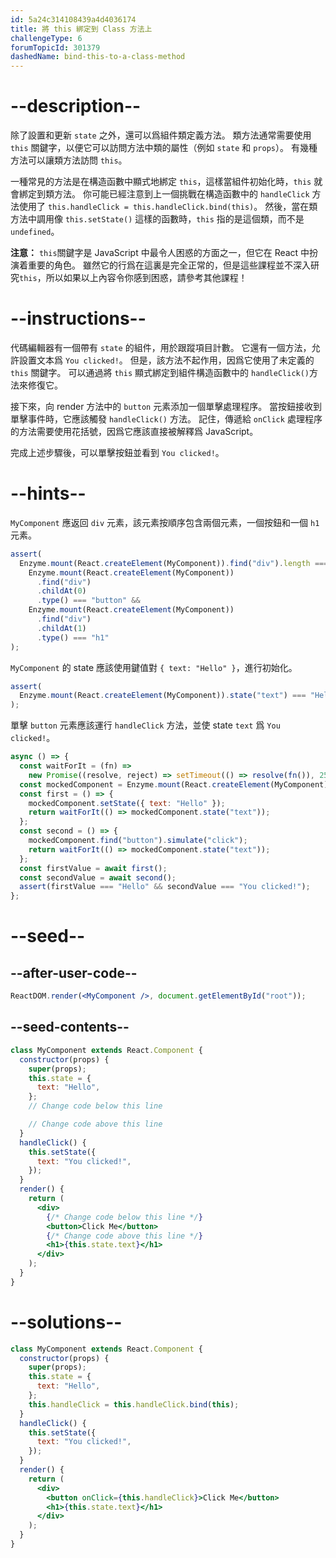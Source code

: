 ```yaml
---
id: 5a24c314108439a4d4036174
title: 將 this 綁定到 Class 方法上
challengeType: 6
forumTopicId: 301379
dashedName: bind-this-to-a-class-method
---
```


# --description--

除了設置和更新 `state` 之外，還可以爲組件類定義方法。 類方法通常需要使用 `this` 關鍵字，以便它可以訪問方法中類的屬性（例如 `state` 和 `props`）。 有幾種方法可以讓類方法訪問 `this`。

一種常見的方法是在構造函數中顯式地綁定 `this`，這樣當組件初始化時，`this` 就會綁定到類方法。 你可能已經注意到上一個挑戰在構造函數中的 `handleClick` 方法使用了 `this.handleClick = this.handleClick.bind(this)`。 然後，當在類方法中調用像 `this.setState()` 這樣的函數時，`this` 指的是這個類，而不是 `undefined`。

**注意：** `this`關鍵字是 JavaScript 中最令人困惑的方面之一，但它在 React 中扮演着重要的角色。 雖然它的行爲在這裏是完全正常的，但是這些課程並不深入研究`this`，所以如果以上內容令你感到困惑，請參考其他課程！

# --instructions--

代碼編輯器有一個帶有 `state` 的組件，用於跟蹤項目計數。 它還有一個方法，允許設置文本爲 `You clicked!`。 但是，該方法不起作用，因爲它使用了未定義的 `this` 關鍵字。 可以通過將 `this` 顯式綁定到組件構造函數中的 `handleClick()`方法來修復它。

接下來，向 render 方法中的 `button` 元素添加一個單擊處理程序。 當按鈕接收到單擊事件時，它應該觸發 `handleClick()` 方法。 記住，傳遞給 `onClick` 處理程序的方法需要使用花括號，因爲它應該直接被解釋爲 JavaScript。

完成上述步驟後，可以單擊按鈕並看到 `You clicked!`。

# --hints--

`MyComponent` 應返回 `div` 元素，該元素按順序包含兩個元素，一個按鈕和一個 `h1` 元素。

```js
assert(
  Enzyme.mount(React.createElement(MyComponent)).find("div").length === 1 &&
    Enzyme.mount(React.createElement(MyComponent))
      .find("div")
      .childAt(0)
      .type() === "button" &&
    Enzyme.mount(React.createElement(MyComponent))
      .find("div")
      .childAt(1)
      .type() === "h1"
);
```

`MyComponent` 的 state 應該使用鍵值對 `{ text: "Hello" }`，進行初始化。

```js
assert(
  Enzyme.mount(React.createElement(MyComponent)).state("text") === "Hello"
);
```

單擊 `button` 元素應該運行 `handleClick` 方法，並使 state `text` 爲 `You clicked!`。

```js
async () => {
  const waitForIt = (fn) =>
    new Promise((resolve, reject) => setTimeout(() => resolve(fn()), 250));
  const mockedComponent = Enzyme.mount(React.createElement(MyComponent));
  const first = () => {
    mockedComponent.setState({ text: "Hello" });
    return waitForIt(() => mockedComponent.state("text"));
  };
  const second = () => {
    mockedComponent.find("button").simulate("click");
    return waitForIt(() => mockedComponent.state("text"));
  };
  const firstValue = await first();
  const secondValue = await second();
  assert(firstValue === "Hello" && secondValue === "You clicked!");
};
```

# --seed--

## --after-user-code--

```jsx
ReactDOM.render(<MyComponent />, document.getElementById("root"));
```

## --seed-contents--

```jsx
class MyComponent extends React.Component {
  constructor(props) {
    super(props);
    this.state = {
      text: "Hello",
    };
    // Change code below this line

    // Change code above this line
  }
  handleClick() {
    this.setState({
      text: "You clicked!",
    });
  }
  render() {
    return (
      <div>
        {/* Change code below this line */}
        <button>Click Me</button>
        {/* Change code above this line */}
        <h1>{this.state.text}</h1>
      </div>
    );
  }
}
```

# --solutions--

```jsx
class MyComponent extends React.Component {
  constructor(props) {
    super(props);
    this.state = {
      text: "Hello",
    };
    this.handleClick = this.handleClick.bind(this);
  }
  handleClick() {
    this.setState({
      text: "You clicked!",
    });
  }
  render() {
    return (
      <div>
        <button onClick={this.handleClick}>Click Me</button>
        <h1>{this.state.text}</h1>
      </div>
    );
  }
}
```
